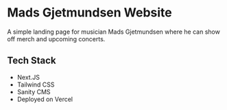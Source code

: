 # Mads Gjetmundsen Website
A simple landing page for musician Mads Gjetmundsen where he can show off merch and upcoming concerts. 

## Tech Stack
- Next.JS
- Tailwind CSS
- Sanity CMS
- Deployed on Vercel
